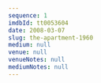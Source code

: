 ```yaml
---
sequence: 1
imdbId: tt0053604
date: 2008-03-07
slug: the-apartment-1960
medium: null
venue: null
venueNotes: null
mediumNotes: null
---
```


